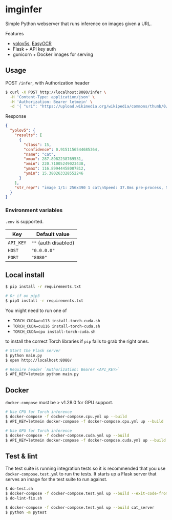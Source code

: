 # imginfer

Simple Python webserver that runs inference on images given a URL.

Features

- [yolov5s](https://github.com/ultralytics/yolov5), [EasyOCR](https://github.com/JaidedAI/EasyOCR)
- Flask + API key auth
- gunicorn + Docker images for serving

## Usage

POST `/infer`, with Authorization header

```bash
$ curl -X POST http://localhost:8080/infer \
  -H 'Content-Type: application/json' \
  -H 'Authorization: Bearer letmein' \
  -d '{ "uri": "https://upload.wikimedia.org/wikipedia/commons/thumb/0/0b/Cat_poster_1.jpg/390px-Cat_poster_1.jpg" }'
```

Response

```json
{
  "yolov5": {
    "results": [
      {
        "class": 15,
        "confidence": 0.9151156544685364,
        "name": "cat",
        "xmax": 287.8982238769531,
        "xmin": 220.71005249023438,
        "ymax": 116.89944458007812,
        "ymin": 15.380263328552246
      }
    ],
    "str_repr": "image 1/1: 256x390 1 cat\nSpeed: 37.8ms pre-process, 50.8ms inference, 0.8ms NMS per image at shape (1, 3, 448, 640)\n"
  }
}
```

### Environment variables

`.env` is supported.

|Key|Default value|
|-|-|
|`API_KEY`|`""` (auth disabled)|
|`HOST`|`"0.0.0.0"`|
|`PORT`|`"8080"`|

## Local install

```bash
$ pip install -r requirements.txt

# Or if on pip3
$ pip3 install -r requirements.txt
```

You might need to run one of

- `TORCH_CUDA=cu113 install-torch-cuda.sh`
- `TORCH_CUDA=cu116 install-torch-cuda.sh`
- `TORCH_CUDA=cpu install-torch-cuda.sh`

to install the correct Torch libraries if `pip` fails to grab the right ones.

```bash
# Start the Flask server
$ python main.py
$ open http://localhost:8080/

# Require header `Authorization: Bearer <API_KEY>`
$ API_KEY=letmein python main.py
```

## Docker

`docker-compose` must be > v1.28.0 for GPU support.

```bash
# Use CPU for Torch inference
$ docker-compose -f docker-compose.cpu.yml up --build
$ API_KEY=letmein docker-compose -f docker-compose.cpu.yml up --build

# Use GPU for Torch inference
$ docker-compose -f docker-compose.cuda.yml up --build
$ API_KEY=letmein docker-compose -f docker-compose.cuda.yml up --build
```

## Test & lint

The test suite is running integration tests so it is recommended that you use `docker-compose.test.yml` to run the tests.
It starts up a Flask server that serves an image for the test suite to run against.

```bash
$ do-test.sh
$ docker-compose -f docker-compose.test.yml up --build --exit-code-from server
$ do-lint-fix.sh

$ docker-compose -f docker-compose.test.yml up --build cat_server
$ python -m pytest
```

